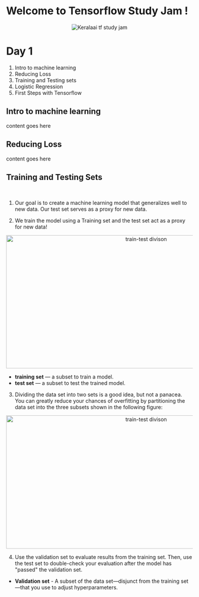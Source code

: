 # Welcome to Tensorflow Study Jam !
<p align="center">
  <img src="https://scontent.fcok1-1.fna.fbcdn.net/v/t1.0-9/37838208_1074737562684398_3500528767216910336_n.png?_nc_cat=0&oh=9069a483cf036ee6b508d92e5edc12b8&oe=5C0325F3" alt="Keralaai tf study jam"/>
</p>

# Day 1
1. Intro to machine learning
2. Reducing Loss
3. Training and Testing sets
4. Logistic Regression
5. First Steps with Tensorflow

## Intro to machine learning
content goes here
## Reducing Loss
content goes here
## Training and Testing Sets
<br>

1. Our goal is to create a machine learning model that generalizes well to new data. Our test  set serves as a proxy for new data.

2. We train the model using a Training set and the test set act as a proxy for new data!


<p align="center">
  <img src="https://am207.github.io/2017/wiki/images/train-test.png" height="360" width="740" alt="train-test divison"/>
</p>

- **training set** — a subset to train a model.
- **test set** — a subset to test the trained model.

3. Dividing the data set into two sets is a good idea, but not a panacea. You can greatly reduce your chances of overfitting by partitioning the data set into the three subsets shown in the following figure:

<p align="center">
  <img src="https://am207.github.io/2017/wiki/images/train-validate-test.png" height="360" width="740" alt="train-test divison"/>
</p>

4. Use the validation set to evaluate results from the training set. Then, use the test set to double-check your evaluation after the model has "passed" the validation set.

- **Validation set** - A subset of the data set—disjunct from the training set—that you use to adjust hyperparameters.

